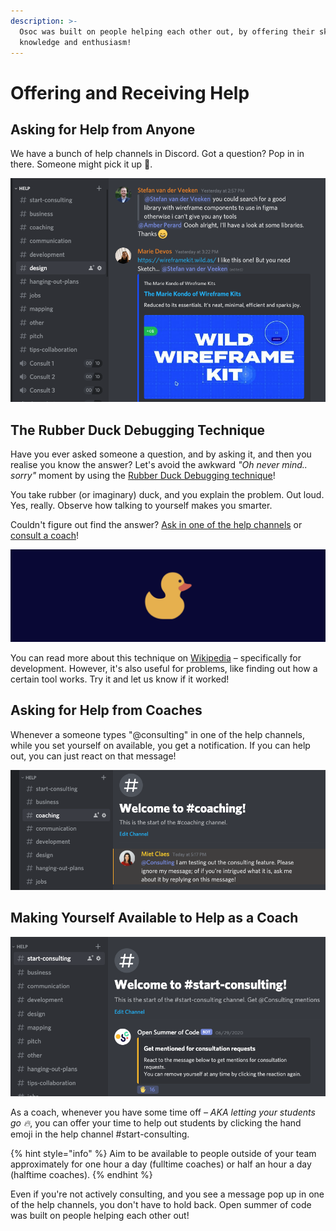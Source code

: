 ```yaml
---
description: >-
  Osoc was built on people helping each other out, by offering their skills,
  knowledge and enthusiasm!
---
```


# Offering and Receiving Help

## Asking for Help from Anyone

We have a bunch of help channels in Discord. Got a question? Pop in in there. Someone might pick it up 👀. 

![](../../.gitbook/assets/screenshot-2020-07-10-at-17.24.57.png)

## The Rubber Duck Debugging Technique

Have you ever asked someone a question, and by asking it, and then you realise you know the answer? Let's avoid the awkward _"Oh never mind.. sorry"_ moment by using the [Rubber Duck Debugging technique](https://en.wikipedia.org/wiki/Rubber_duck_debugging)!

You take rubber \(or imaginary\) duck, and you explain the problem. Out loud. Yes, really. Observe how talking to yourself makes you smarter.

Couldn't figure out find the answer? [Ask in one of the help channels](remote-helping.md#asking-for-help-from-anyone) or [consult a coach](remote-helping.md#asking-for-help-from-coaches)!

![A duck](../../.gitbook/assets/screenshot-2020-07-10-at-17.39.04.png)

You can read more about this technique on [Wikipedia](https://en.wikipedia.org/wiki/Rubber_duck_debugging) – specifically for development. However, it's also useful for problems, like finding out how a certain tool works. Try it and let us know if it worked!

## Asking for Help from Coaches

Whenever a someone types "@consulting" in one of the help channels, while you set yourself on available, you get a notification. If you can help out, you can just react on that message!

![](../../.gitbook/assets/screenshot-2020-07-10-at-17.17.21.png)

## Making Yourself Available to Help as a Coach

![](../../.gitbook/assets/screenshot-2020-07-10-at-17.07.16.png)

As a coach, whenever you have some time off _– AKA letting your students go 🔥_, you can offer your time to help out students by clicking the hand emoji in the help channel \#start-consulting.

{% hint style="info" %}
Aim to be available to people outside of your team approximately for one hour a day \(fulltime coaches\) or half an hour a day \(halftime coaches\).
{% endhint %}

Even if you're not actively consulting, and you see a message pop up in one of the help channels, you don't have to hold back. Open summer of code was built on people helping each other out!

